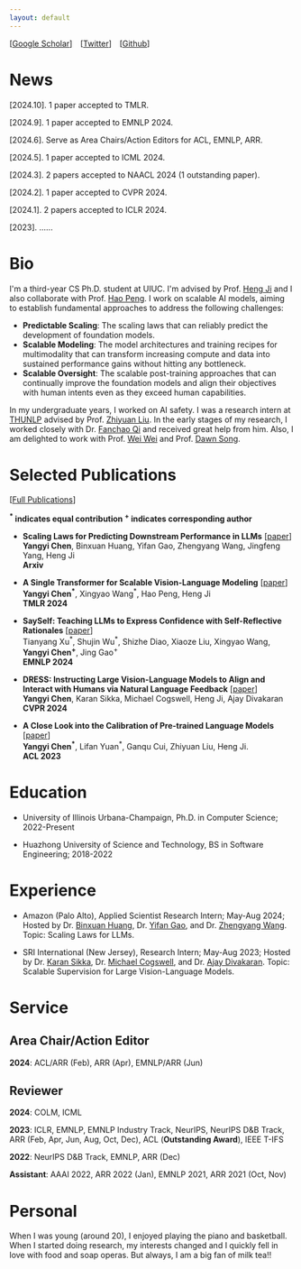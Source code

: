 ```yaml
---
layout: default
---
```


[[Google Scholar](https://scholar.google.com/citations?hl=en&user=5e9tBtQAAAAJ&view_op=list_works&gmla=AJsN-F6ieV5-6P_WzCdbvRYvxWSI33-VELtb0CU6B5dRbXHRE5PhOLn2bmG_5XkhAUdOEgKxiZd864yv2IVcuooJbWq6x7N7lL1nm_vxeK_QPHLncFhdjSA)]&emsp;[[Twitter](https://twitter.com/YangyiChen6666)]&emsp;[[Github](https://github.com/Yangyi-Chen)]



<!-- google-site-verification: google839c7dfb26c92343.html [2023.8]. 1 paper accepted to TACL.

[2023.7]. Receive the outstanding reviewer award for ACL 2023.

[2023.5]. Start my summer internship at SRI International (NJ). [2023.5]. 4 papers accepted to ACL 2023 (3 findings).-->
# News
[2024.10]. 1 paper accepted to TMLR.

[2024.9]. 1 paper accepted to EMNLP 2024.

[2024.6]. Serve as Area Chairs/Action Editors for ACL, EMNLP, ARR.

[2024.5]. 1 paper accepted to ICML 2024.

[2024.3]. 2 papers accepted to NAACL 2024 (1 outstanding paper).

[2024.2]. 1 paper accepted to CVPR 2024.

[2024.1]. 2 papers accepted to ICLR 2024.

[2023]. ......



# Bio
I'm a third-year CS Ph.D. student at UIUC. I'm advised by Prof. [Heng Ji](http://blender.cs.illinois.edu/hengji.html) and I also collaborate with Prof. [Hao Peng](https://haopeng-nlp.github.io/).
I work on scalable AI models, aiming to establish fundamental approaches to address the following challenges:
- **Predictable Scaling**: The scaling laws that can reliably predict the development of foundation models.
- **Scalable Modeling**: The model architectures and training recipes for multimodality that can transform increasing compute and data into sustained performance gains without hitting any bottleneck.
- **Scalable Oversight**: The scalable post-training approaches that can continually improve the foundation models and align their objectives with human intents even as they exceed human capabilities.

  






<!--The long-term goal of my research is to build aligned and interactive AI systems to address challenges that remain unresolved even for human capabilities. To achieve this goal, my current research primarily concentrates on multimodal and large language models, aiming to establish fundamental approaches to address the following challenges:
- **Alignment**: How to train AI systems to follow human intents and values?
- **Interaction**: How to train AI systems to effectively interact with external entities (e.g., tools, humans) in the environment to facilitate the acquisition of information and language feedback?
- **Supervision**: How to train and evaluate AI systems that surpass the capabilities of human counterparts?-->





In my undergraduate years, I worked on AI safety. I was a research intern at [THUNLP](https://nlp.csai.tsinghua.edu.cn) advised by Prof. [Zhiyuan Liu](http://nlp.csai.tsinghua.edu.cn/~lzy/). In the early stages of my research, I worked closely with Dr. [Fanchao Qi](https://fanchao-qi.github.io/) and received great help from him. Also, I am delighted to work with Prof. [Wei Wei](https://www.eric-weiwei.com) and Prof. [Dawn Song](https://people.eecs.berkeley.edu/~dawnsong/). 





# Selected Publications 
[[Full Publications](./publications.html)] 

**<sup>\*</sup>  indicates equal contribution <sup>\+</sup>  indicates corresponding author**
- **Scaling Laws for Predicting Downstream Performance in LLMs** [[paper](https://arxiv.org/abs/2410.08527)] <br/> **Yangyi Chen**, Binxuan Huang, Yifan Gao, Zhengyang Wang, Jingfeng Yang, Heng Ji <br/> **Arxiv**

- **A Single Transformer for Scalable Vision-Language Modeling** [[paper](https://arxiv.org/abs/2407.06438)] <br/> **Yangyi Chen<sup>\*</sup>**, Xingyao Wang<sup>\*</sup>, Hao Peng, Heng Ji <br/> **TMLR 2024**

- **SaySelf: Teaching LLMs to Express Confidence with Self-Reflective Rationales** [[paper](https://arxiv.org/abs/2405.20974)] <br/> Tianyang Xu<sup>\*</sup>, Shujin Wu<sup>\*</sup>, Shizhe Diao, Xiaoze Liu, Xingyao Wang, **Yangyi Chen<sup>\+</sup>**, Jing Gao<sup>\+</sup> <br/> **EMNLP 2024**

- **DRESS: Instructing Large Vision-Language Models to Align and Interact with Humans via Natural Language Feedback** [[paper](http://arxiv.org/abs/2311.10081)] <br/> **Yangyi Chen**, Karan Sikka, Michael Cogswell, Heng Ji, Ajay Divakaran <br/> **CVPR 2024**

- **A Close Look into the Calibration of Pre-trained Language Models** [[paper](https://arxiv.org/abs/2211.00151)] <br/> **Yangyi Chen<sup>\*</sup>**, Lifan Yuan<sup>\*</sup>, Ganqu Cui, Zhiyuan Liu, Heng Ji. <br/> **ACL 2023** 

<!--- **Measuring and Improving Chain-of-Thought Reasoning in Vision-Language Models** [[paper](https://arxiv.org/abs/2309.04461)] <br/> **Yangyi Chen**, Karan Sikka, Michael Cogswell, Heng Ji, Ajay Divakaran. <br/> **NAACL 2024** 
- **Executable Code Actions Elicit Better LLM Agents** [[paper](https://arxiv.org/abs/2402.01030)] <br/> Xingyao Wang, **Yangyi Chen**, Lifan Yuan, Yizhe Zhang, Yunzhu Li, Hao Peng, Heng Ji <br/> **ICML 2024**
- **A Close Look into the Calibration of Pre-trained Language Models** [[paper](https://arxiv.org/abs/2211.00151)] <br/> **Yangyi Chen<sup>\*</sup>**, Lifan Yuan<sup>\*</sup>, Ganqu Cui, Zhiyuan Liu, Heng Ji. <br/> **ACL 2023** 
- **CRAFT: Customizing LLMs by Creating and Retrieving from Specialized Toolsets** [[paper](https://arxiv.org/abs/2309.17428)] <br/> Lifan Yuan<sup>\*</sup>, **Yangyi Chen**<sup>\*</sup>, Xingyao Wang, Yi R. Fung, Hao Peng, Heng Ji. <br/> **ICLR 2024**
-->



<!-- - **Why Should Adversarial Perturbations be Imperceptible? Rethink the Research Paradigm in Adversarial NLP** [[paper](https://arxiv.org/abs/2210.10683)] <br/> **Yangyi Chen<sup>\*</sup>**, Hongcheng Gao<sup>\*</sup>, Ganqu Cui, Fanchao Qi, Longtao Huang, Zhiyuan Liu, Maosong Sun.  <br/> **EMNLP 2022** -->





# Education
- University of Illinois Urbana-Champaign, Ph.D. in Computer Science; 2022-Present

- Huazhong University of Science and Technology, BS in Software Engineering;    2018-2022

# Experience
- Amazon (Palo Alto), Applied Scientist Research Intern; May-Aug 2024; Hosted by Dr. [Binxuan Huang](https://binxuan.github.io/), Dr. [Yifan Gao](https://yifan-gao.github.io/), and Dr. [Zhengyang Wang](https://zhengyang-wang.github.io/). Topic: Scaling Laws for LLMs.

- SRI International (New Jersey), Research Intern; May-Aug 2023; Hosted by Dr. [Karan Sikka](https://www.ksikka.com/), Dr. [Michael Cogswell](http://mcogswell.io/), and Dr. [Ajay Divakaran](https://www.sri.com/bios/ajay-divakaran/). Topic: Scalable Supervision for Large Vision-Language Models. 

# Service
## Area Chair/Action Editor
**2024**: ACL/ARR (Feb), ARR (Apr), EMNLP/ARR (Jun)

## Reviewer
**2024**: COLM, ICML

**2023**: ICLR, EMNLP, EMNLP Industry Track, NeurIPS, NeurIPS D&B Track, ARR (Feb, Apr, Jun, Aug, Oct, Dec), ACL (**Outstanding Award**), IEEE T-IFS 

**2022**: NeurIPS D&B Track, EMNLP, ARR (Dec)

**Assistant**: AAAI 2022, ARR 2022 (Jan), EMNLP 2021, ARR 2021 (Oct, Nov) 
<!-- **Reviewer**: NeurIPS 2023, ARR 2023 (Feb, Apr), ACL 2023, IEEE T-IFS, NeurIPS 2022, EMNLP 2022, ARR 2022 (Dec) My research goal is to develop general-purpose models that can follow human instructions to solve tasks in a zero- or few-shot manner. I identify two important directions towards this goal and focus my research on (1) How to effectively acquire knowledge from web-scale data? (2) How to elicit the knowledge stored in pre-trained models to perform downstream tasks? 2 papers accepted to EMNLP 2022.[2022.9]. 2 papers accepted to NeurIPS 2022 (1 Spotlight).[2022.8]. Start my PhD journey at UIUC!![2022.4]. 1 paper accepted to NAACL 2022 (findings).[2021.8]. 3 papers accepted to EMNLP 2021. [2021.5]. 2 papers accepted to ACL 2021 (1 findings).I work on multimodal and large language models, basically focusing on three high-level topics: - **Fundamental development**: How to effectively develop general-purpose pre-trained models that possess strong fundamental capabilities (e.g., reasoning)?- **Exploring and exploiting their extensive potential**: How to fully leverage the capabilities of models to address real-world challenges?- **In-depth analysis**: How to systematically evaluate and interpret the behaviors of models? -->



# Personal
When I was young (around 20), I enjoyed playing the piano and basketball. When I started doing research, my interests changed and I quickly fell in love with food and soap operas. But always, I am a big fan of milk tea!! 


<!-- I enjoy playing the piano and basketball in my free time. Recently, I've been enjoying suspense/thriller movies. Finally, I've always been a big fan of milk tea!!! -->


 

